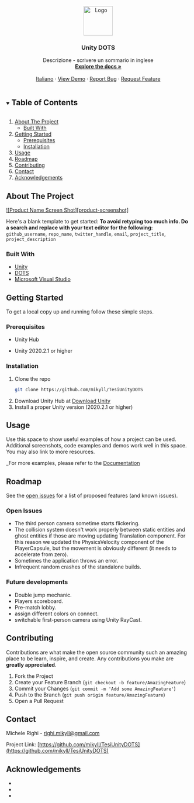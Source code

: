<!--
*** Thanks for checking out the Best-README-Template. If you have a suggestion
*** that would make this better, please fork the repo and create a pull request
*** or simply open an issue with the tag "enhancement".
*** Thanks again! Now go create something AMAZING! :D
***
***
***
*** To avoid retyping too much info. Do a search and replace for the following:
*** github_username, repo_name, twitter_handle, email, project_title, project_description
-->



<!-- PROJECT SHIELDS -->
<!--
*** I'm using markdown "reference style" links for readability.
*** Reference links are enclosed in brackets [ ] instead of parentheses ( ).
*** See the bottom of this document for the declaration of the reference variables
*** for contributors-url, forks-url, etc. This is an optional, concise syntax you may use.
*** https://www.markdownguide.org/basic-syntax/#reference-style-links
-->
<!--
[![Contributors][contributors-shield]][contributors-url]
[![Forks][forks-shield]][forks-url]
[![Stargazers][stars-shield]][stars-url]
[![Issues][issues-shield]][issues-url]
[![MIT License][license-shield]][license-url]
[![LinkedIn][linkedin-shield]][linkedin-url]
-->



<!-- PROJECT LOGO -->
<br />
<p align="center">
  <a href="https://github.com/mikyll/TesiUnityDOTS">
    <img src="images/logo.png" alt="Logo" width="80" height="80">
  </a>

  <h3 align="center">Unity DOTS </h3>

  <p align="center">
    Descrizione - scrivere un sommario in inglese
    <br />
    <a href="https://github.com/github_username/repo_name"><strong>Explore the docs »</strong></a>
    <br />
    <br />
	<a href="https://github.com/mikyll/TesiUnityDOTS/blob/main/README.it.md">Italiano</a>
	·
    <a href="https://github.com/github_username/repo_name">View Demo</a>
    ·
    <a href="https://github.com/github_username/repo_name/issues">Report Bug</a>
    ·
    <a href="https://github.com/github_username/repo_name/issues">Request Feature</a>
  </p>
</p>



<!-- TABLE OF CONTENTS -->
<details open="open">
  <summary><h2 style="display: inline-block">Table of Contents</h2></summary>
  <ol>
    <li>
      <a href="#about-the-project">About The Project</a>
      <ul>
        <li><a href="#built-with">Built With</a></li>
      </ul>
    </li>
    <li>
      <a href="#getting-started">Getting Started</a>
      <ul>
        <li><a href="#prerequisites">Prerequisites</a></li>
        <li><a href="#installation">Installation</a></li>
      </ul>
    </li>
    <li><a href="#usage">Usage</a></li>
    <li><a href="#roadmap">Roadmap</a></li>
    <li><a href="#contributing">Contributing</a></li>
    <!--<li><a href="#license">License</a></li>-->
    <li><a href="#contact">Contact</a></li>
    <li><a href="#acknowledgements">Acknowledgements</a></li>
  </ol>
</details>



<!-- ABOUT THE PROJECT -->
## About The Project

[![Product Name Screen Shot][product-screenshot]](https://example.com)

Here's a blank template to get started:
**To avoid retyping too much info. Do a search and replace with your text editor for the following:**
`github_username`, `repo_name`, `twitter_handle`, `email`, `project_title`, `project_description`


### Built With

* [Unity](https://unity.com/)
* [DOTS](https://unity.com/dots)
* [Microsoft Visual Studio](https://visualstudio.microsoft.com/)



<!-- GETTING STARTED -->
## Getting Started

To get a local copy up and running follow these simple steps.

### Prerequisites

* Unity Hub

* Unity 2020.2.1 or higher

### Installation

1. Clone the repo
   ```sh
   git clone https://github.com/mikyll/TesiUnityDOTS
   ```
2. Download Unity Hub at [Download Unity](https://unity3d.com/get-unity/download)
3. Install a proper Unity version (2020.2.1 or higher)




<!-- USAGE EXAMPLES -->
## Usage

Use this space to show useful examples of how a project can be used. Additional screenshots, code examples and demos work well in this space. You may also link to more resources.

_For more examples, please refer to the [Documentation](https://github.com/mikyll/TesiUnityDOTS/blob/main/Documentation/Prototype%20Documentation.md)



<!-- ROADMAP -->
## Roadmap

See the [open issues](https://github.com/mikyll/TesiUnityDOTS/issues) for a list of proposed features (and known issues).

### Open Issues
* The third person camera sometime starts flickering.
* The collision system doesn't work properly between static entities and ghost entities if those are moving updating Translation component. For this reason we updated the PhysicsVelocity component of the PlayerCapsule, but the movement is obviously different (it needs to accelerate from zero).
* Sometimes the application throws an error.
* Infrequent random crashes of the standalone builds.

### Future developments
* Double jump mechanic.
* Players scoreboard.
* Pre-match lobby.
* assign different colors on connect.
* switchable first-person camera using Unity RayCast.


<!-- CONTRIBUTING -->
## Contributing

Contributions are what make the open source community such an amazing place to be learn, inspire, and create. Any contributions you make are **greatly appreciated**.

1. Fork the Project
2. Create your Feature Branch (`git checkout -b feature/AmazingFeature`)
3. Commit your Changes (`git commit -m 'Add some AmazingFeature'`)
4. Push to the Branch (`git push origin feature/AmazingFeature`)
5. Open a Pull Request



<!-- LICENSE -->
<!--## License

Distributed under the MIT License. See `LICENSE` for more information.-->



<!-- CONTACT -->
## Contact

Michele Righi - <!-- [@twitter_handle](https://twitter.com/twitter_handle) - -->righi.mikyll@gmail.com

Project Link: [https://github.com/mikyll/TesiUnityDOTS](https://github.com/mikyll/TesiUnityDOTS)



<!-- ACKNOWLEDGEMENTS -->
## Acknowledgements

* []()
* []()
* []()





<!-- MARKDOWN LINKS & IMAGES -->
<!-- https://www.markdownguide.org/basic-syntax/#reference-style-links -->
[contributors-shield]: https://img.shields.io/github/contributors/github_username/repo.svg?style=for-the-badge
[contributors-url]: https://github.com/github_username/repo/graphs/contributors
[forks-shield]: https://img.shields.io/github/forks/github_username/repo.svg?style=for-the-badge
[forks-url]: https://github.com/github_username/repo/network/members
[stars-shield]: https://img.shields.io/github/stars/github_username/repo.svg?style=for-the-badge
[stars-url]: https://github.com/github_username/repo/stargazers
[issues-shield]: https://img.shields.io/github/issues/github_username/repo.svg?style=for-the-badge
[issues-url]: https://github.com/github_username/repo/issues
[license-shield]: https://img.shields.io/github/license/github_username/repo.svg?style=for-the-badge
[license-url]: https://github.com/github_username/repo/blob/master/LICENSE.txt
[linkedin-shield]: https://img.shields.io/badge/-LinkedIn-black.svg?style=for-the-badge&logo=linkedin&colorB=555
[linkedin-url]: https://linkedin.com/in/github_username
